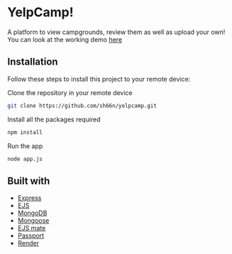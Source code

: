 # YelpCamp! 
  A platform to view campgrounds, review them as well as upload your own! You can look at the working demo [here](https://yelpcamp-28s0.onrender.com/)

## Installation
   Follow these steps to install this project to your remote device:

  Clone the repository in your remote device
  ```bash
git clone https://github.com/sh66n/yelpcamp.git
```
  Install all the packages required
  ```bash
npm install
```
  Run the app
  ```bash
node app.js
```
## Built with
* [Express](https://expressjs.com/)
* [EJS](https://ejs.co/)
* [MongoDB](https://www.mongodb.com/)
* [Mongoose](https://mongoosejs.com/)
* [EJS mate](https://www.npmjs.com/package/ejs-mate)
* [Passport](https://www.passportjs.org/)
* [Render](https://render.com/)
